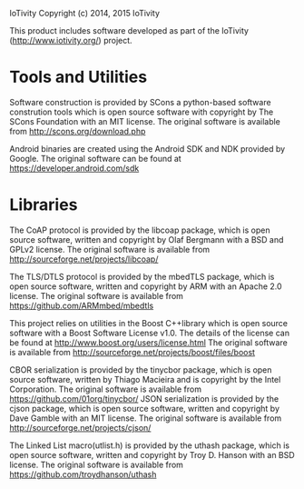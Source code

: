 IoTivity
Copyright (c) 2014, 2015 IoTivity

This product includes software developed as part of
the IoTivity (http://www.iotivity.org/) project.

Tools and Utilities
===================

Software construction is provided by SCons a python-based software
constrution tools which is open source software with copyright
by The SCons Foundation with an MIT license. The original software
is available from
  http://scons.org/download.php

Android binaries are created using the Android SDK and NDK provided
by Google. The original software can be found at
  https://developer.android.com/sdk

Libraries
=========

The CoAP protocol is provided by the libcoap package,
which is open source software, written and copyright by Olaf Bergmann
with a BSD and GPLv2 license. The original software is available from
  http://sourceforge.net/projects/libcoap/

The TLS/DTLS protocol is provided by the mbedTLS package,
which is open source software, written and copyright by ARM
with an Apache 2.0 license.
The original software is available from
  https://github.com/ARMmbed/mbedtls

This project relies on utilities in the Boost C++library which is open
source software with a Boost Software License v1.0. The details of the
license can be found at
  http://www.boost.org/users/license.html
The original software is available from
  http://sourceforge.net/projects/boost/files/boost

CBOR serialization is provided by the tinycbor package,
which is open source software, written by Thiago Macieira and is
copyright by the Intel Corporation.  The original software is available
from
  https://github.com/01org/tinycbor/
JSON serialization is provided by the cjson package,
which is open source software, written and copyright by Dave Gamble
with an MIT license. The original software is available from
  http://sourceforge.net/projects/cjson/

The Linked List macro(utlist.h) is provided by the uthash package,
which is open source software, written and copyright by Troy D. Hanson
with an BSD license.
The original software is available from
  https://github.com/troydhanson/uthash
